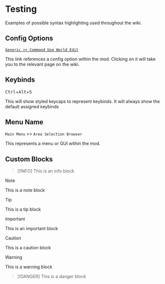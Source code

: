 # Testing

Examples of possible syntax highlighting used throughout the wiki.

## Config Options

<span class="internal-link">[`Generic >> Command Use World Edit`](#config-options)</span>  
  
This link references a config option within the mod. Clicking on it will take you to the relevant page on the wiki.

## Keybinds

<kbd>Ctrl</kbd>+<kbd>Alt</kbd>+<kbd>S</kbd>
  
This will show styled keycaps to represent keybinds. It will always show the default assigned keybinds

## Menu Name

<span class="menu-name">`Main Menu`</span> >> <span class="menu-name">`Area Selection Browser`</span>  
  
This represents a menu or GUI within the mod.

## Custom Blocks

> [!INFO]
> This is an info block

> [!NOTE]
> This is a note block

> [!TIP]
> This is a tip block

> [!IMPORTANT]
> This is an important block

> [!CAUTION]
> This is a caution block

> [!WARNING]
> This is a warning block

> [!DANGER]
> This is a danger block
